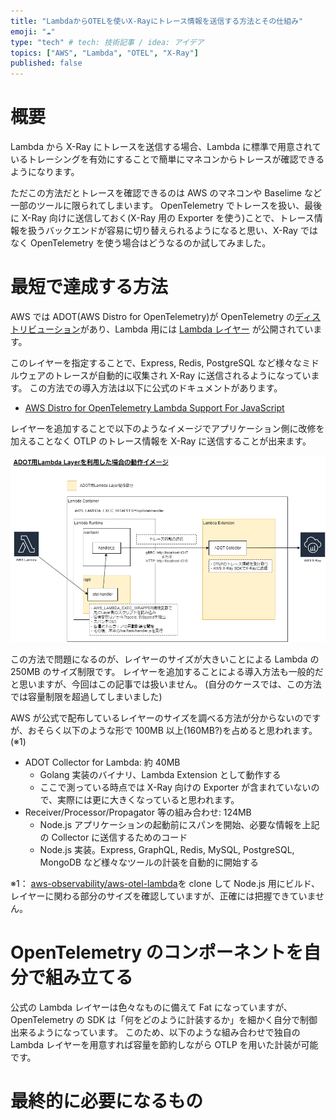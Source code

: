 ```yaml
---
title: "LambdaからOTELを使いX-Rayにトレース情報を送信する方法とその仕組み"
emoji: "☁️"
type: "tech" # tech: 技術記事 / idea: アイデア
topics: ["AWS", "Lambda", "OTEL", "X-Ray"]
published: false
---
```


# 概要

Lambda から X-Ray にトレースを送信する場合、Lambda に標準で用意されているトレーシングを有効にすることで簡単にマネコンからトレースが確認できるようになります。

ただこの方法だとトレースを確認できるのは AWS のマネコンや Baselime など一部のツールに限られてしまいます。
OpenTelemetry でトレースを扱い、最後に X-Ray 向けに送信しておく(X-Ray 用の Exporter を使う)ことで、トレース情報を扱うバックエンドが容易に切り替えられるようになると思い、X-Ray ではなく OpenTelemetry を使う場合はどうなるのか試してみました。

# 最短で達成する方法

AWS では ADOT(AWS Distro for OpenTelemetry)が OpenTelemetry の[ディストリビューション](https://opentelemetry.io/docs/concepts/distributions/)があり、Lambda 用には [Lambda レイヤー](https://aws-otel.github.io/docs/getting-started/lambda/lambda-js#enable-auto-instrumentation-for-your-lambda-function) が公開されています。

このレイヤーを指定することで、Express, Redis, PostgreSQL など様々なミドルウェアのトレースが自動的に収集され X-Ray に送信されるようになっています。
この方法での導入方法は以下に公式のドキュメントがあります。

- [AWS Distro for OpenTelemetry Lambda Support For JavaScript](https://aws-otel.github.io/docs/getting-started/lambda/lambda-js#add-the-arn-of-the-lambda-layer)

レイヤーを追加することで以下のようなイメージでアプリケーション側に改修を加えることなく OTLP のトレース情報を X-Ray に送信することが出来ます。

![](/images/send-trace-data-from-lambda/adot-lambda-layer-diagram.png)

この方法で問題になるのが、レイヤーのサイズが大きいことによる Lambda の 250MB のサイズ制限です。
レイヤーを追加することによる導入方法も一般的だと思いますが、今回はこの記事では扱いません。
(自分のケースでは、この方法では容量制限を超過してしまいました)

AWS が公式で配布しているレイヤーのサイズを調べる方法が分からないのですが、おそらく以下のような形で 100MB 以上(160MB?)を占めると思われます。(※1)

- ADOT Collector for Lambda: 約 40MB
  - Golang 実装のバイナリ、Lambda Extension として動作する
  - ここで測っている時点では X-Ray 向けの Exporter が含まれていないので、実際には更に大きくなっていると思われます。
- Receiver/Processor/Propagator 等の組み合わせ: 124MB
  - Node.js アプリケーションの起動前にスパンを開始、必要な情報を上記の Collector に送信するためのコード
  - Node.js 実装。Express, GraphQL, Redis, MySQL, PostgreSQL, MongoDB など様々なツールの計装を自動的に開始する

※1： [aws-observability/aws-otel-lambda](https://github.com/aws-observability/aws-otel-lambda)を clone して Node.js 用にビルド、レイヤーに関わる部分のサイズを確認していますが、正確には把握できていません。

# OpenTelemetry のコンポーネントを自分で組み立てる

公式の Lambda レイヤーは色々なものに備えて Fat になっていますが、OpenTelemetry の SDK は「何をどのように計装するか」を細かく自分で制御出来るようになっています。
このため、以下のような組み合わせで独自の Lambda レイヤーを用意すれば容量を節約しながら OTLP を用いた計装が可能です。

# 最終的に必要になるもの
